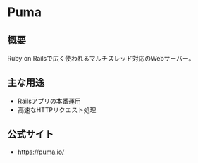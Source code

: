 # Puma

## 概要
Ruby on Railsで広く使われるマルチスレッド対応のWebサーバー。

## 主な用途
- Railsアプリの本番運用
- 高速なHTTPリクエスト処理

## 公式サイト
- https://puma.io/ 